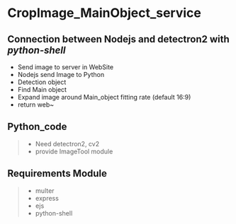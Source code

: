 # CropImage_MainObject_service

## Connection between Nodejs and detectron2 with  ***python-shell***

* Send image to server in WebSite
* Nodejs send Image to Python
* Detection object
* Find Main object
* Expand image around Main_object fitting rate (default 16:9)
* return web~

Python_code
----------------------------------------------------
> * Need detectron2, cv2
> * provide ImageTool module


Requirements Module
--------------------------------------------------
> * multer
> * express
> * ejs
> * python-shell
